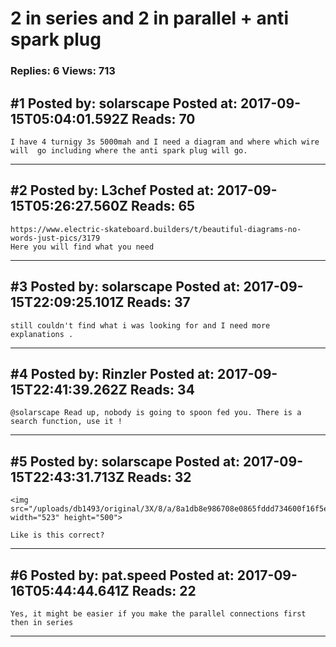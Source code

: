 # 2 in series and 2 in parallel + anti spark plug

### Replies: 6 Views: 713

## \#1 Posted by: solarscape Posted at: 2017-09-15T05:04:01.592Z Reads: 70

```
I have 4 turnigy 3s 5000mah and I need a diagram and where which wire will  go including where the anti spark plug will go.
```

---
## \#2 Posted by: L3chef Posted at: 2017-09-15T05:26:27.560Z Reads: 65

```
https://www.electric-skateboard.builders/t/beautiful-diagrams-no-words-just-pics/3179
Here you will find what you need
```

---
## \#3 Posted by: solarscape Posted at: 2017-09-15T22:09:25.101Z Reads: 37

```
still couldn't find what i was looking for and I need more explanations .
```

---
## \#4 Posted by: Rinzler Posted at: 2017-09-15T22:41:39.262Z Reads: 34

```
@solarscape Read up, nobody is going to spoon fed you. There is a search function, use it !
```

---
## \#5 Posted by: solarscape Posted at: 2017-09-15T22:43:31.713Z Reads: 32

```
<img src="/uploads/db1493/original/3X/8/a/8a1db8e986708e0865fddd734600f16f5e3c57f7.png" width="523" height="500">  

Like is this correct?
```

---
## \#6 Posted by: pat.speed Posted at: 2017-09-16T05:44:44.641Z Reads: 22

```
Yes, it might be easier if you make the parallel connections first then in series
```

---
